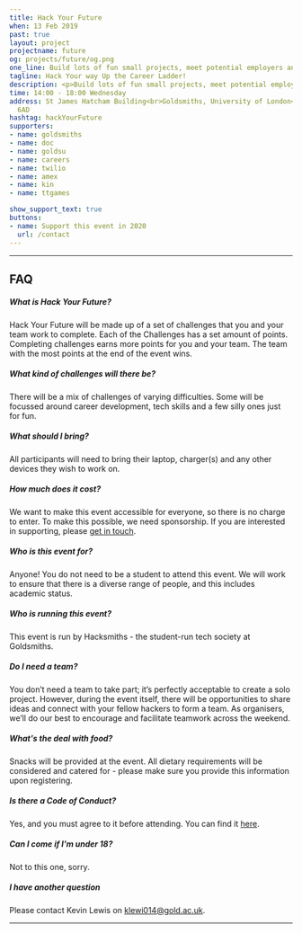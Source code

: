 ```yaml
---
title: Hack Your Future
when: 13 Feb 2019
past: true
layout: project
projectname: future
og: projects/future/og.png
one_line: Build lots of fun small projects, meet potential employers and have fun at Hack Your Future
tagline: Hack Your way Up the Career Ladder!
description: <p>Build lots of fun small projects, meet potential employers and have fun at Hack Your Future new experimental careers event run by Hacksmiths, the Computing Department and the Careers Department. Answer as many of our 75 challenges as possible in 4 hours - some are difficult, others are silly, but all of them will earn you points (and points mean prizes). If you have questions, email kevin.lewis@gold.ac.uk</p>
time: 14:00 - 18:00 Wednesday
address: St James Hatcham Building<br>Goldsmiths, University of London<br>London,<br>SE14
  6AD
hashtag: hackYourFuture
supporters:
- name: goldsmiths
- name: doc
- name: goldsu
- name: careers
- name: twilio
- name: amex
- name: kin
- name: ttgames

show_support_text: true
buttons:
- name: Support this event in 2020
  url: /contact
---
```


<hr>
<section class="project-faq">
  <div class="container">
    <h2>FAQ</h2>
    <div class="row">
      <div class="col-md-4">
        <div class="text-block">
          <h5>What is Hack Your Future?</h5>
          <p>Hack Your Future will be made up of a set of challenges that you and your team work to complete. Each of the Challenges has a set amount of points. Completing challenges earns more points for you and your team. The team with the most points at the end of the event wins.</p>
        </div>
        <div class="text-block">
          <h5>What kind of challenges will there be?</h5>
          <p>There will be a mix of challenges of varying difficulties. Some will be focussed around career development, tech skills and a few silly ones just for fun.</p>
        </div>
        <div class="text-block">
          <h5>What should I bring?</h5>
          <p>All participants will need to bring their laptop, charger(s) and any other devices they wish to work on.</p>
        </div>
        <div class="text-block">
          <h5>How much does it cost?</h5>
          <p>We want to make this event accessible for everyone, so there is no charge to enter. To make this possible, we need sponsorship. If you are interested in supporting, please <a href="/contact">get in touch</a>.</p>
        </div>
      </div>
      <div class="col-md-4">
        <div class="text-block">
          <h5>Who is this event for?</h5>
          <p>Anyone! You do not need to be a student to attend this event. We will work to ensure that there is a diverse range of people, and this includes academic status.</p>
        </div>
        <div class="text-block">
          <h5>Who is running this event?</h5>
          <p>This event is run by Hacksmiths - the student-run tech society at Goldsmiths.</p>
        </div>
        <div class="text-block">
          <h5>Do I need a team?</h5>
          <p>You don’t need a team to take part; it’s perfectly acceptable to create a solo project. However, during the event itself, there will be opportunities to share ideas and connect with your fellow hackers to form a team. As organisers, we’ll do our best to encourage and facilitate teamwork across the weekend.</p>
        </div>
        <div class="text-block">
          <h5>What's the deal with food?</h5>
          <p>Snacks will be provided at the event. All dietary requirements will be considered and catered for - please make sure you provide this information upon registering.</p>
        </div>
      </div>
      <div class="col-md-4">
        <div class="text-block">
          <h5>Is there a Code of Conduct?</h5>
          <p>Yes, and you must agree to it before attending. You can find it <a href="https://github.com/hacksmiths/code-of-conduct/blob/master/SEX.md">here</a>.</p>
        </div>
        <div class="text-block">
          <h5>Can I come if I'm under 18?</h5>
          <p>Not to this one, sorry.</p>
        </div>
        <div class="text-block">
          <h5>I have another question</h5>
          <p>Please contact Kevin Lewis on <a href="mailto:klewi014@gold.ac.uk">klewi014@gold.ac.uk</a>.</p>
        </div>
      </div>
    </div>
  </div>
</section>
<hr>
